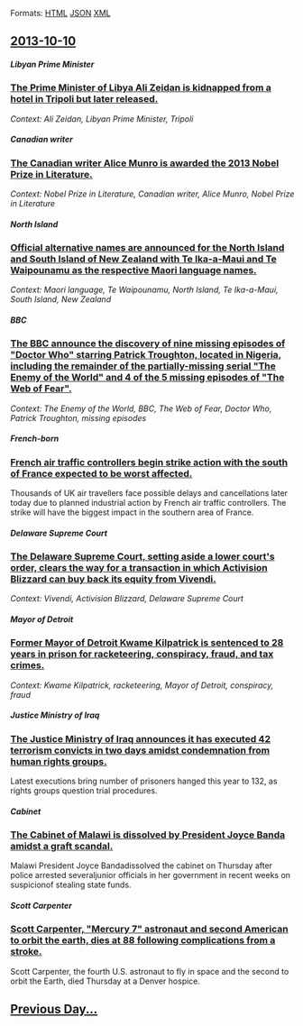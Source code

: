 
Formats: [HTML](2013/10/10/index.html)  [JSON](2013/10/10/index.json)  [XML](2013/10/10/index.xml)  

## [2013-10-10](/news/2013/10/10/index.md)

##### Libyan Prime Minister
### [The Prime Minister of Libya Ali Zeidan is kidnapped from a hotel in Tripoli but later released. ](/news/2013/10/10/the-prime-minister-of-libya-ali-zeidan-is-kidnapped-from-a-hotel-in-tripoli-but-later-released.md)
_Context: Ali Zeidan, Libyan Prime Minister, Tripoli_

##### Canadian writer
### [The Canadian writer Alice Munro is awarded the 2013 Nobel Prize in Literature. ](/news/2013/10/10/the-canadian-writer-alice-munro-is-awarded-the-2013-nobel-prize-in-literature.md)
_Context: Nobel Prize in Literature, Canadian writer, Alice Munro, Nobel Prize in Literature_

##### North Island
### [Official alternative names are announced for the North Island and South Island of New Zealand with Te Ika-a-Maui and Te Waipounamu as the respective Maori language names. ](/news/2013/10/10/official-alternative-names-are-announced-for-the-north-island-and-south-island-of-new-zealand-with-te-ika-a-maui-and-te-waipounamu-as-the-re.md)
_Context: Maori language,  Te Waipounamu, North Island, Te Ika-a-Maui, South Island, New Zealand_

##### BBC
### [The BBC announce the discovery of nine missing episodes of "Doctor Who" starring Patrick Troughton, located in Nigeria, including the remainder of the partially-missing serial "The Enemy of the World" and 4 of the 5 missing episodes of "The Web of Fear". ](/news/2013/10/10/the-bbc-announce-the-discovery-of-nine-missing-episodes-of-doctor-who-starring-patrick-troughton-located-in-nigeria-including-the-remain.md)
_Context: The Enemy of the World, BBC, The Web of Fear, Doctor Who, Patrick Troughton, missing episodes_

##### French-born
### [French air traffic controllers begin strike action with the south of France expected to be worst affected. ](/news/2013/10/10/french-air-traffic-controllers-begin-strike-action-with-the-south-of-france-expected-to-be-worst-affected.md)
Thousands of UK air travellers face possible delays and cancellations later today due to planned industrial action by French air traffic controllers. The strike will have the biggest impact in the southern area of France.

##### Delaware Supreme Court
### [The Delaware Supreme Court, setting aside a lower court's order, clears the way for a transaction in which Activision Blizzard can buy back its equity from Vivendi. ](/news/2013/10/10/the-delaware-supreme-court-setting-aside-a-lower-court-s-order-clears-the-way-for-a-transaction-in-which-activision-blizzard-can-buy-back.md)
_Context: Vivendi, Activision Blizzard, Delaware Supreme Court_

##### Mayor of Detroit
### [Former Mayor of Detroit Kwame Kilpatrick is sentenced to 28 years in prison for racketeering, conspiracy, fraud, and tax crimes. ](/news/2013/10/10/former-mayor-of-detroit-kwame-kilpatrick-is-sentenced-to-28-years-in-prison-for-racketeering-conspiracy-fraud-and-tax-crimes.md)
_Context: Kwame Kilpatrick, racketeering, Mayor of Detroit, conspiracy, fraud_

##### Justice Ministry of Iraq
### [The Justice Ministry of Iraq announces it has executed 42 terrorism convicts in two days amidst condemnation from human rights groups. ](/news/2013/10/10/the-justice-ministry-of-iraq-announces-it-has-executed-42-terrorism-convicts-in-two-days-amidst-condemnation-from-human-rights-groups.md)
Latest executions bring number of prisoners hanged this year to 132, as rights groups question trial procedures.

##### Cabinet
### [The Cabinet of Malawi is dissolved by President Joyce Banda amidst a graft scandal. ](/news/2013/10/10/the-cabinet-of-malawi-is-dissolved-by-president-joyce-banda-amidst-a-graft-scandal.md)
Malawi President Joyce Bandadissolved the cabinet on Thursday after police arrested severaljunior officials in her government in recent weeks on suspicionof stealing state funds.

##### Scott Carpenter
### [Scott Carpenter, "Mercury 7" astronaut and second American to orbit the earth, dies at 88 following complications from a stroke.](/news/2013/10/10/scott-carpenter-mercury-7-astronaut-and-second-american-to-orbit-the-earth-dies-at-88-following-complications-from-a-stroke.md)
Scott Carpenter, the fourth U.S. astronaut to fly in space and the second to orbit the Earth, died Thursday at a Denver hospice.

## [Previous Day...](/news/2013/10/9/index.md)

